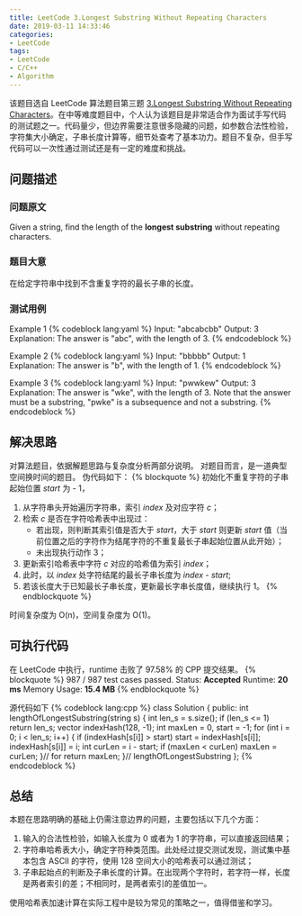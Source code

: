 ```yaml
---
title: LeetCode 3.Longest Substring Without Repeating Characters
date: 2019-03-11 14:33:46
categories:
- LeetCode
tags:
- LeetCode
- C/C++
- Algorithm
---
```


该题目选自 LeetCode 算法题目第三题 [3.Longest Substring Without Repeating Characters](https://leetcode.com/problems/longest-substring-without-repeating-characters/)。在中等难度题目中，个人认为该题目是非常适合作为面试手写代码的测试题之一。代码量少，但边界需要注意很多隐藏的问题，如参数合法性检验，字符集大小确定，子串长度计算等，细节处查考了基本功力。题目不复杂，但手写代码可以一次性通过测试还是有一定的难度和挑战。

<!--more-->
## <span id='1'> 问题描述 </span> ##

### 问题原文 ###
Given a string, find the length of the **longest substring** without repeating characters.

### 题目大意 ###
在给定字符串中找到不含重复字符的最长子串的长度。

### 测试用例 ###
Example 1
{% codeblock lang:yaml %}
Input: "abcabcbb"
Output: 3 
Explanation: The answer is "abc", with the length of 3. 
{% endcodeblock %}

Example 2
{% codeblock lang:yaml %}
Input: "bbbbb"
Output: 1
Explanation: The answer is "b", with the length of 1.
{% endcodeblock %}

Example 3
{% codeblock lang:yaml %}
Input: "pwwkew"
Output: 3
Explanation: The answer is "wke", with the length of 3. 
Note that the answer must be a substring, "pwke" is a subsequence and not a substring.
{% endcodeblock %}

## 解决思路 ##
对算法题目，依据解题思路与复杂度分析两部分说明。
对题目而言，是一道典型空间换时间的题目。
伪代码如下：
{% blockquote %}
初始化不重复字符的子串起始位置 *start* 为 - 1，
1. 从字符串头开始遍历字符串，索引 *index* 及对应字符 *c*；
2. 检索 *c* 是否在字符哈希表中出现过：
    * 若出现，则判断其索引值是否大于 *start*，大于 *start* 则更新 *start* 值（当前位置之后的字符作为结尾字符的不重复最长子串起始位置从此开始）；
    * 未出现执行动作 3；
3. 更新索引哈希表中字符 *c* 对应的哈希值为索引 *index*；
4. 此时，以 *index* 处字符结尾的最长子串长度为 *index - start*;
5. 若该长度大于已知最长子串长度，更新最长字串长度值，继续执行 1。
{% endblockquote %}

时间复杂度为 O(n)，空间复杂度为 O(1)。

## 可执行代码 ##

在 LeetCode 中执行，runtime 击败了 97.58% 的 CPP 提交结果。
{% blockquote %}
987 / 987 test cases passed.
Status: **Accepted**
Runtime: **20 ms**
Memory Usage: **15.4 MB**
{% endblockquote %}

源代码如下
{% codeblock lang:cpp %}
class Solution {
public:
    int lengthOfLongestSubstring(string s) {
        int len_s = s.size();
        if (len_s <= 1) return len_s;
        vector<int> indexHash(128, -1);
        int maxLen = 0, start = -1;
        for (int i = 0; i < len_s; i++) {
            if (indexHash[s[i]] > start)
                start = indexHash[s[i]];
            indexHash[s[i]] = i;
            int curLen = i - start;
            if (maxLen < curLen) maxLen = curLen;
        }// for
        return maxLen;
    }// lengthOfLongestSubstring
};
{% endcodeblock %}

## 总结 ##
本题在思路明确的基础上仍需注意边界的问题，主要包括以下几个方面：
1. 输入的合法性检验，如输入长度为 0 或者为 1 的字符串，可以直接返回结果；
2. 字符串哈希表大小，确定字符种类范围。此处经过提交测试发现，测试集中基本包含 ASCII 的字符，使用 128 空间大小的哈希表可以通过测试；
3. 子串起始点的判断及子串长度的计算。在出现两个字符时，若字符一样，长度是两者索引的差；不相同时，是两者索引的差值加一。 

使用哈希表加速计算在实际工程中是较为常见的策略之一，值得借鉴和学习。
